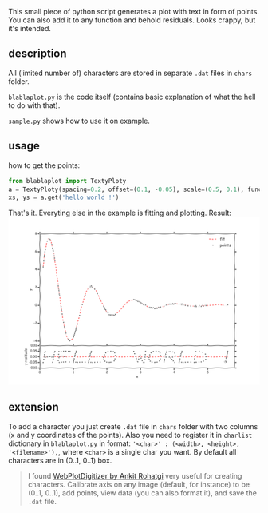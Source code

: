 This small piece of python script generates a plot with text in form of points. You can also add it to any function and behold residuals. Looks crappy, but it's intended.

## description

All (limited number of) characters are stored in separate `.dat` files in `chars` folder.

`blablaplot.py` is the code itself (contains basic explanation of what the hell to do with that).

`sample.py` shows how to use it on example.

## usage

how to get the points:
```python
from blablaplot import TextyPloty
a = TextyPloty(spacing=0.2, offset=(0.1, -0.05), scale=(0.5, 0.1), func=lambda x: f(x, arg1, arg2), jitter=0.0)
xs, ys = a.get('hello world !')
```
That's it. Everyting else in the example is fitting and plotting.
Result:
![alt text](https://raw.githubusercontent.com/timberhill/blablaplot/master/sample.png "sample.png")

## extension

To add a character you just create `.dat` file in `chars` folder with two columns (x and y coordinates of the points).
Also you need to register it in `charlist` dictionary in `blablaplot.py` in format: `'<char>' : (<width>, <height>, '<filename>'),`, where `<char>` is a single char you want. By default all characters are in (0..1,  0..1) box.

> I found [WebPlotDigitizer by Ankit Rohatgi](http://arohatgi.info/WebPlotDigitizer/app/) very useful for creating characters. Calibrate axis on any image (default, for instance) to be (0..1,  0..1), add points, view data (you can also format it), and save the `.dat` file.
